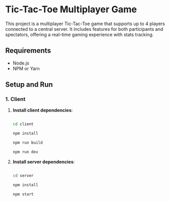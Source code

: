 # Tic-Tac-Toe Multiplayer Game

This project is a multiplayer Tic-Tac-Toe game that supports up to 4 players connected to a central server. It includes features for both participants and spectators, offering a real-time gaming experience with stats tracking.

## Requirements

- Node.js
- NPM or Yarn

## Setup and Run

### 1. Client

1. **Install client dependencies**:
   ```bash

   cd client
   
   npm install

   npm run build

   npm run dev

1. **Install server dependencies**:
   ```bash

   cd server
   
   npm install

   npm start
